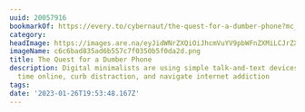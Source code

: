 ```yaml
---
uuid: 20057916
bookmarkOf: https://every.to/cybernaut/the-quest-for-a-dumber-phone?mc_cid=0db65fa9e9
category: 
headImage: https://images.are.na/eyJidWNrZXQiOiJhcmVuYV9pbWFnZXMiLCJrZXkiOiIyMDA1NzkxNi9vcmlnaW5hbF9jNmM2YmFkODM1YWQ2YjU1N2M3ZjAzNTBiNWYwZGEyZC5wbmciLCJlZGl0cyI6eyJyZXNpemUiOnsid2lkdGgiOjEyMDAsImhlaWdodCI6MTIwMCwiZml0IjoiaW5zaWRlIiwid2l0aG91dEVubGFyZ2VtZW50Ijp0cnVlfSwid2VicCI6eyJxdWFsaXR5Ijo5MH0sImpwZWciOnsicXVhbGl0eSI6OTB9LCJyb3RhdGUiOm51bGx9fQ==?bc=0
imageName: c6c6bad835ad6b557c7f0350b5f0da2d.png
title: The Quest for a Dumber Phone
description: Digital minimalists are using simple talk-and-text devices to spend less
  time online, curb distraction, and navigate internet addiction
tags: 
date: '2023-01-26T19:53:48.167Z'
---
```

